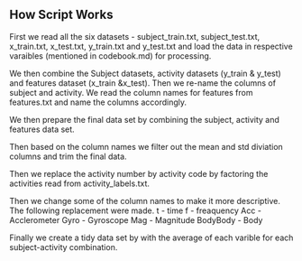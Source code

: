 ## How Script Works

First we read all the six datasets - subject_train.txt, subject_test.txt, x_train.txt, 
x_test.txt, y_train.txt and y_test.txt and load the data in respective varaibles (mentioned in codebook.md) 
for processing.

We then combine the Subject datasets, activity datasets (y_train & y_test) and features dataset (x_train &x_test).
Then we re-name the columns of subject and activity.
We read the column names for features from features.txt and name the columns accordingly.

We then prepare the final data set by combining the subject, activity and features data set.

Then based on the column names we filter out the mean and std diviation columns and trim the final data.

Then we replace the activity number by activity code by factoring the activities read from activity_labels.txt.

Then we change some of the column names to make it more descriptive. The following replacement were made.
t - time
f - freaquency
Acc - Acclerometer
Gyro - Gyroscope
Mag - Magnitude
BodyBody - Body

Finally we create a tidy data set by with the average of each varible for each subject-activity combination.
